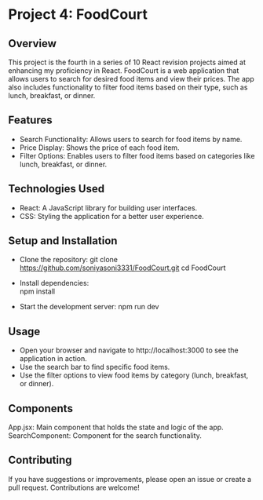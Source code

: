 # Project 4: FoodCourt

## Overview
This project is the fourth in a series of 10 React revision projects aimed at enhancing my proficiency in React. FoodCourt is a web application that allows users to search for desired food items and view their prices. The app also includes functionality to filter food items based on their type, such as lunch, breakfast, or dinner.

## Features
- Search Functionality: Allows users to search for food items by name.
- Price Display: Shows the price of each food item.
- Filter Options: Enables users to filter food items based on categories like lunch, breakfast, or dinner.

## Technologies Used
- React: A JavaScript library for building user interfaces.
- CSS: Styling the application for a better user experience.

## Setup and Installation
- Clone the repository: git clone https://github.com/soniyasoni3331/FoodCourt.git cd FoodCourt

- Install dependencies:   
npm install

- Start the development server: npm run dev

## Usage
- Open your browser and navigate to http://localhost:3000 to see the application in action.
- Use the search bar to find specific food items.
- Use the filter options to view food items by category (lunch, breakfast, or dinner).

## Components
App.jsx: Main component that holds the state and logic of the app.
SearchComponent: Component for the search functionality.

## Contributing
If you have suggestions or improvements, please open an issue or create a pull request. Contributions are welcome!

